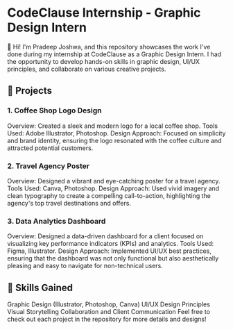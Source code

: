 # CodeClause Internship - Graphic Design Intern
👋 Hi! I'm Pradeep Joshwa, and this repository showcases the work I've done during my internship at CodeClause as a Graphic Design Intern. I had the opportunity to develop hands-on skills in graphic design, UI/UX principles, and collaborate on various creative projects.

## 📁 Projects
### 1. Coffee Shop Logo Design
Overview: Created a sleek and modern logo for a local coffee shop.
Tools Used: Adobe Illustrator, Photoshop.
Design Approach: Focused on simplicity and brand identity, ensuring the logo resonated with the coffee culture and attracted potential customers.

### 2. Travel Agency Poster
Overview: Designed a vibrant and eye-catching poster for a travel agency.
Tools Used: Canva, Photoshop.
Design Approach: Used vivid imagery and clean typography to create a compelling call-to-action, highlighting the agency's top travel destinations and offers.

### 3. Data Analytics Dashboard
Overview: Designed a data-driven dashboard for a client focused on visualizing key performance indicators (KPIs) and analytics.
Tools Used: Figma, Illustrator.
Design Approach: Implemented UI/UX best practices, ensuring that the dashboard was not only functional but also aesthetically pleasing and easy to navigate for non-technical users.

## 🚀 Skills Gained
Graphic Design (Illustrator, Photoshop, Canva)
UI/UX Design Principles
Visual Storytelling
Collaboration and Client Communication
Feel free to check out each project in the repository for more details and designs!
